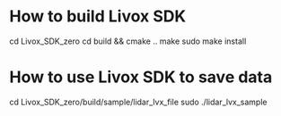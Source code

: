 # How to build Livox SDK 

cd Livox_SDK_zero
cd build && cmake ..
make
sudo make install

# How to use Livox SDK to save data

cd Livox_SDK_zero/build/sample/lidar_lvx_file
sudo ./lidar_lvx_sample